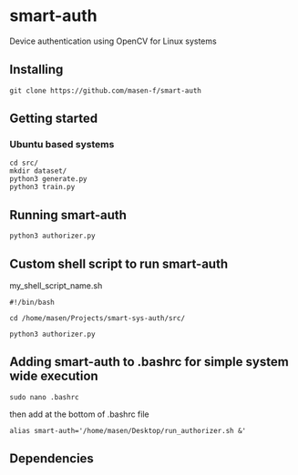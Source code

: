 # smart-auth
Device authentication using OpenCV for Linux systems

## Installing
```
git clone https://github.com/masen-f/smart-auth
```

## Getting started
### Ubuntu based systems
```
cd src/
mkdir dataset/
python3 generate.py
python3 train.py
```

## Running smart-auth
```
python3 authorizer.py
```

## Custom shell script to run smart-auth
my_shell_script_name.sh
```
#!/bin/bash

cd /home/masen/Projects/smart-sys-auth/src/

python3 authorizer.py
```

## Adding smart-auth to .bashrc for simple system wide execution
```
sudo nano .bashrc
```
then add at the bottom of .bashrc file
```
alias smart-auth='/home/masen/Desktop/run_authorizer.sh &'
```

## Dependencies

